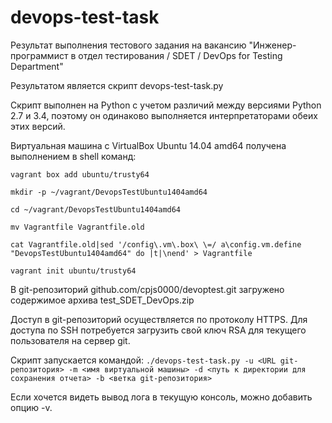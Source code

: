 # devops-test-task

Результат выполнения тестового задания на вакансию
"Инженер-программист в отдел тестирования / SDET / DevOps for Testing Department"

Результатом является скрипт devops-test-task.py

Скрипт выполнен на Python с учетом различий между версиями Python 2.7 и 3.4, поэтому
он одинаково выполняется интерпретаторами обеих этих версий.

Виртуальная машина с VirtualBox Ubuntu 14.04 amd64 получена выполнением в shell команд:

`vagrant box add ubuntu/trusty64`

`mkdir -p ~/vagrant/DevopsTestUbuntu1404amd64`

`cd ~/vagrant/DevopsTestUbuntu1404amd64`

`mv Vagrantfile Vagrantfile.old`

`cat Vagrantfile.old|sed '/config\.vm\.box\ \=/ a\config.vm.define "DevopsTestUbuntu1404amd64" do |t|\nend' > Vagrantfile`

`vagrant init ubuntu/trusty64`

В git-репозиторий github.com/cpjs0000/devoptest.git загружено содержимое архива test_SDET_DevOps.zip

Доступ в git-репозиторий осуществляется по протоколу HTTPS. 
Для доступа по SSH потребуется загрузить свой ключ RSA для текущего пользователя на сервер git.

Скрипт запускается командой:
`./devops-test-task.py -u <URL git-репозитория> -m <имя виртуальной машины> -d <путь к директории для сохранения отчета> -b <ветка git-репозитория>`

Если хочется видеть вывод лога в текущую консоль, можно добавить опцию -v.
